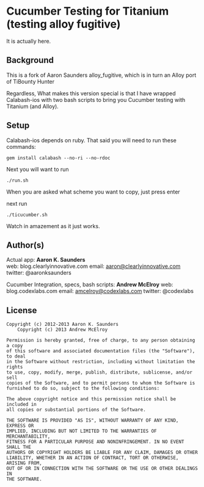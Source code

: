 Cucumber Testing for Titanium (testing alloy fugitive)
======================================================

It is actually here. 

## Background


This is a fork of Aaron Saunders alloy_fugitive, which is in turn an Alloy port of TiBounty Hunter

Regardless, What makes this version special is that I have wrapped Calabash-ios with two bash scripts to bring you Cucumber testing with Titanium (and Alloy).


## Setup


Calabash-ios depends on ruby.
That said you will need to run these commands:

`gem install calabash --no-ri --no-rdoc`

Next you will want to run

`./run.sh`

When you are asked what scheme you want to copy, just press enter

next run

`./ticucumber.sh`

Watch in amazement as it just works.


## Author(s)

Actual app:
**Aaron K. Saunders**  
web: blog.clearlyinnovative.com
email: aaron@clearlyinnovative.com 
twitter: @aaronksaunders  

Cucumber Integration, specs, bash scripts:
**Andrew McElroy**
web: blog.codexlabs.com
email: amcelroy@codexlabs.com
twitter: @codexlabs

## License

    Copyright (c) 2012-2013 Aaron K. Saunders
		Copyright (c) 2013 Andrew McElroy

    Permission is hereby granted, free of charge, to any person obtaining a copy
    of this software and associated documentation files (the "Software"), to deal
    in the Software without restriction, including without limitation the rights
    to use, copy, modify, merge, publish, distribute, sublicense, and/or sell
    copies of the Software, and to permit persons to whom the Software is
    furnished to do so, subject to the following conditions:

    The above copyright notice and this permission notice shall be included in
    all copies or substantial portions of the Software.

    THE SOFTWARE IS PROVIDED "AS IS", WITHOUT WARRANTY OF ANY KIND, EXPRESS OR
    IMPLIED, INCLUDING BUT NOT LIMITED TO THE WARRANTIES OF MERCHANTABILITY,
    FITNESS FOR A PARTICULAR PURPOSE AND NONINFRINGEMENT. IN NO EVENT SHALL THE
    AUTHORS OR COPYRIGHT HOLDERS BE LIABLE FOR ANY CLAIM, DAMAGES OR OTHER
    LIABILITY, WHETHER IN AN ACTION OF CONTRACT, TORT OR OTHERWISE, ARISING FROM,
    OUT OF OR IN CONNECTION WITH THE SOFTWARE OR THE USE OR OTHER DEALINGS IN
    THE SOFTWARE.
